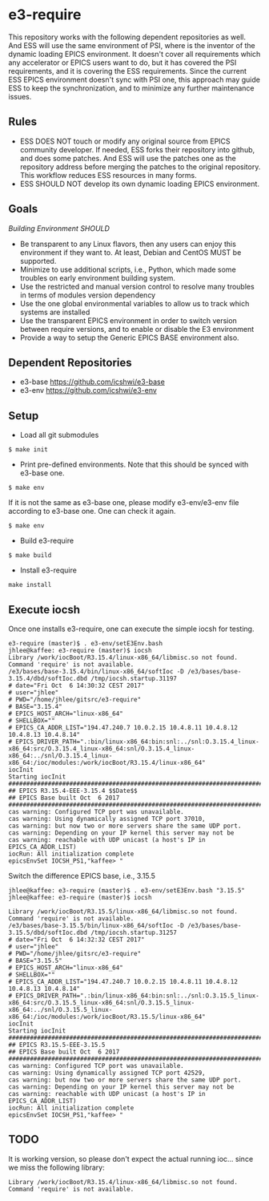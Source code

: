 # e3-require

This repository works with the following dependent repositories as well. And ESS will use the same environment of PSI, where is the inventor of the dynamic loading EPICS environment. It doesn't cover all requirements which any accelerator or EPICS users want to do, but it has covered the PSI requirements, and it is covering the ESS requirements. Since the current ESS EPICS environment doesn't sync with PSI one, this approach may guide ESS to keep the synchronization, and to minimize any further maintenance issues.

## Rules
* ESS DOES NOT touch or modify any original source from EPICS community developer. If needed, ESS forks their repository into github, and does some patches. And ESS will use the patches one as the repository address before merging the patches to the original repository. This workflow reduces ESS resources in many forms.
* ESS SHOULD NOT develop its own dynamic loading EPICS environment.

## Goals

*Building Environment SHOULD*
* Be transparent to any Linux flavors, then any users can enjoy this environment if they want to. At least, Debian and CentOS MUST be supported. 
* Minimize to use additional scripts, i.e., Python, which made some troubles on early environment building system.
* Use the restricted and manual version control to resolve many troubles in terms of modules version dependency
* Use the one global environmental variables to allow us to track which systems are installed
* Use the transparent EPICS environment in order to switch version between require versions, and to enable or disable the E3 environment
* Provide a way to setup the Generic EPICS BASE environment also. 

## Dependent Repositories

* e3-base https://github.com/icshwi/e3-base 
* e3-env  https://github.com/icshwi/e3-env

## Setup

* Load all git submodules

```
$ make init
```

* Print pre-defined environments. Note that this should be synced with e3-base one. 
```
$ make env
```
If it is not the same as e3-base one, please modify e3-env/e3-env file according to e3-base one.
One can check it again. 
```
$ make env
```

* Build e3-require
```
$ make build
```
* Install e3-require
```
make install
```

## Execute iocsh
Once one installs e3-require, one can execute the simple iocsh for testing. 

```
e3-require (master)$ . e3-env/setE3Env.bash
jhlee@kaffee: e3-require (master)$ iocsh
Library /work/iocBoot/R3.15.4/linux-x86_64/libmisc.so not found.
Command 'require' is not available.
/e3/bases/base-3.15.4/bin/linux-x86_64/softIoc -D /e3/bases/base-3.15.4/dbd/softIoc.dbd /tmp/iocsh.startup.31197
# date="Fri Oct  6 14:30:32 CEST 2017"
# user="jhlee"
# PWD="/home/jhlee/gitsrc/e3-require"
# BASE="3.15.4"
# EPICS_HOST_ARCH="linux-x86_64"
# SHELLBOX=""
# EPICS_CA_ADDR_LIST="194.47.240.7 10.0.2.15 10.4.8.11 10.4.8.12 10.4.8.13 10.4.8.14"
# EPICS_DRIVER_PATH=".:bin/linux-x86_64:bin:snl:../snl:O.3.15.4_linux-x86_64:src/O.3.15.4_linux-x86_64:snl/O.3.15.4_linux-x86_64:../snl/O.3.15.4_linux-x86_64:/ioc/modules:/work/iocBoot/R3.15.4/linux-x86_64"
iocInit
Starting iocInit
############################################################################
## EPICS R3.15.4-EEE-3.15.4 $$Date$$
## EPICS Base built Oct  6 2017
############################################################################
cas warning: Configured TCP port was unavailable.
cas warning: Using dynamically assigned TCP port 37010,
cas warning: but now two or more servers share the same UDP port.
cas warning: Depending on your IP kernel this server may not be
cas warning: reachable with UDP unicast (a host's IP in EPICS_CA_ADDR_LIST)
iocRun: All initialization complete
epicsEnvSet IOCSH_PS1,"kaffee> "
```

Switch the difference EPICS base, i.e., 3.15.5 

```
jhlee@kaffee: e3-require (master)$ . e3-env/setE3Env.bash "3.15.5"
jhlee@kaffee: e3-require (master)$ iocsh

Library /work/iocBoot/R3.15.5/linux-x86_64/libmisc.so not found.
Command 'require' is not available.
/e3/bases/base-3.15.5/bin/linux-x86_64/softIoc -D /e3/bases/base-3.15.5/dbd/softIoc.dbd /tmp/iocsh.startup.31257
# date="Fri Oct  6 14:32:32 CEST 2017"
# user="jhlee"
# PWD="/home/jhlee/gitsrc/e3-require"
# BASE="3.15.5"
# EPICS_HOST_ARCH="linux-x86_64"
# SHELLBOX=""
# EPICS_CA_ADDR_LIST="194.47.240.7 10.0.2.15 10.4.8.11 10.4.8.12 10.4.8.13 10.4.8.14"
# EPICS_DRIVER_PATH=".:bin/linux-x86_64:bin:snl:../snl:O.3.15.5_linux-x86_64:src/O.3.15.5_linux-x86_64:snl/O.3.15.5_linux-x86_64:../snl/O.3.15.5_linux-x86_64:/ioc/modules:/work/iocBoot/R3.15.5/linux-x86_64"
iocInit
Starting iocInit
############################################################################
## EPICS R3.15.5-EEE-3.15.5
## EPICS Base built Oct  6 2017
############################################################################
cas warning: Configured TCP port was unavailable.
cas warning: Using dynamically assigned TCP port 42529,
cas warning: but now two or more servers share the same UDP port.
cas warning: Depending on your IP kernel this server may not be
cas warning: reachable with UDP unicast (a host's IP in EPICS_CA_ADDR_LIST)
iocRun: All initialization complete
epicsEnvSet IOCSH_PS1,"kaffee> "

```

## TODO

It is working version, so please don't expect the actual running ioc... since we miss the following library:

```
Library /work/iocBoot/R3.15.4/linux-x86_64/libmisc.so not found.
Command 'require' is not available.
```
